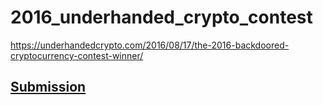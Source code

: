 # 2016_underhanded_crypto_contest
https://underhandedcrypto.com/2016/08/17/the-2016-backdoored-cryptocurrency-contest-winner/
## [Submission](./submission)
